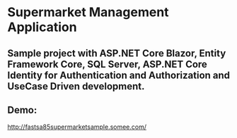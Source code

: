 # Supermarket Management Application

## Sample project with ASP.NET Core Blazor, Entity Framework Core, SQL Server, ASP.NET Core Identity for Authentication and Authorization and UseCase Driven development.

## Demo:
http://fastsa85supermarketsample.somee.com/
